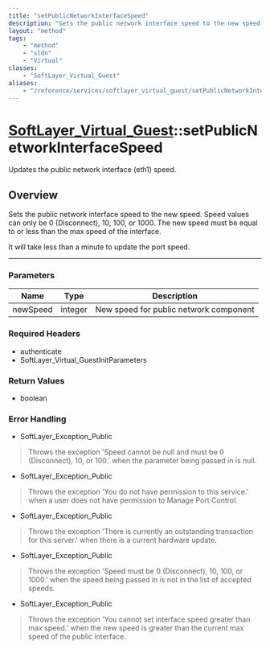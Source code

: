 ```yaml
---
title: "setPublicNetworkInterfaceSpeed"
description: "Sets the public network interface speed to the new speed. Speed values can only be 0 (Disconnect), 10, 100, or 1000. The... "
layout: "method"
tags:
    - "method"
    - "sldn"
    - "Virtual"
classes:
    - "SoftLayer_Virtual_Guest"
aliases:
    - "/reference/services/softlayer_virtual_guest/setPublicNetworkInterfaceSpeed"
---
```

# [SoftLayer_Virtual_Guest](/reference/services/SoftLayer_Virtual_Guest)::setPublicNetworkInterfaceSpeed

Updates the public network interface (eth1) speed.


## Overview 
Sets the public network interface speed to the new speed. Speed values can only be 0 (Disconnect), 10, 100, or 1000. The new speed must be equal to or less than the max speed of the interface. 

It will take less than a minute to update the port speed. 

-----

### Parameters 
|Name | Type | Description |
| --- | --- | --- |
|newSpeed| integer| New speed for public network component|


### Required Headers
* authenticate
* SoftLayer_Virtual_GuestInitParameters


### Return Values
* boolean



### Error Handling

* SoftLayer_Exception_Public 

> Throws the exception 'Speed cannot be null and must be 0 (Disconnect), 10, or 100.' when the parameter being passed in is null. 

* SoftLayer_Exception_Public 

> Throws the exception 'You do not have permission to this service.' when a user does not have permission to Manage Port Control. 

* SoftLayer_Exception_Public 

> Throws the exception 'There is currently an outstanding transaction for this server.' when there is a current hardware update. 

* SoftLayer_Exception_Public 

> Throws the exception 'Speed must be 0 (Disconnect), 10, 100, or 1000.' when the speed being passed in is not in the list of accepted speeds. 

* SoftLayer_Exception_Public 

> Throws the exception 'You cannot set interface speed greater than max speed.' when the new speed is greater than the current max speed of the public interface. 



